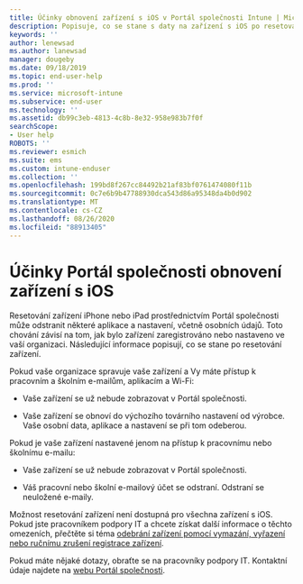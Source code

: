 ```yaml
---
title: Účinky obnovení zařízení s iOS v Portál společnosti Intune | Microsoft Docs
description: Popisuje, co se stane s daty na zařízení s iOS po resetování v Portál společnosti Intune.
keywords: ''
author: lenewsad
ms.author: lanewsad
manager: dougeby
ms.date: 09/18/2019
ms.topic: end-user-help
ms.prod: ''
ms.service: microsoft-intune
ms.subservice: end-user
ms.technology: ''
ms.assetid: db99c3eb-4813-4c8b-8e32-958e983b7f0f
searchScope:
- User help
ROBOTS: ''
ms.reviewer: esmich
ms.suite: ems
ms.custom: intune-enduser
ms.collection: ''
ms.openlocfilehash: 199bd8f267cc84492b21af83bf0761474080f11b
ms.sourcegitcommit: 0c7e6b9b47788930dca543d86a95348da4b0d902
ms.translationtype: MT
ms.contentlocale: cs-CZ
ms.lasthandoff: 08/26/2020
ms.locfileid: "88913405"
---
```

# <a name="effects-of-company-portal-ios-device-reset"></a>Účinky Portál společnosti obnovení zařízení s iOS 

Resetování zařízení iPhone nebo iPad prostřednictvím Portál společnosti může odstranit některé aplikace a nastavení, včetně osobních údajů. Toto chování závisí na tom, jak bylo zařízení zaregistrováno nebo nastaveno ve vaší organizaci. Následující informace popisují, co se stane po resetování zařízení.  

Pokud vaše organizace spravuje vaše zařízení a Vy máte přístup k pracovním a školním e-mailům, aplikacím a Wi-Fi:

- Vaše zařízení se už nebude zobrazovat v Portál společnosti.  

- Vaše zařízení se obnoví do výchozího továrního nastavení od výrobce. Vaše osobní data, aplikace a nastavení se při tom odeberou.

Pokud je vaše zařízení nastavené jenom na přístup k pracovnímu nebo školnímu e-mailu:

- Vaše zařízení se už nebude zobrazovat v Portál společnosti.  

- Váš pracovní nebo školní e-mailový účet se odstraní. Odstraní se neuložené e-maily.   

Možnost resetování zařízení není dostupná pro všechna zařízení s iOS. Pokud jste pracovníkem podpory IT a chcete získat další informace o těchto omezeních, přečtěte si téma [odebrání zařízení pomocí vymazání, vyřazení nebo ručnímu zrušení registrace zařízení](/intune/devices-wipe).  

Pokud máte nějaké dotazy, obraťte se na pracovníky podpory IT. Kontaktní údaje najdete na [webu Portál společnosti](https://go.microsoft.com/fwlink/?linkid=2010980).